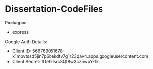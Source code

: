# Dissertation-CodeFiles

Packages:
- express

Google Auth Details:
- Client ID: 566769051678-k1mpvtssd5jin7p6bekdtv7g1r23qav4.apps.googleusercontent.com
- Client Secret: fDef9lsrc3Qt8w3cz5wpY-1k

